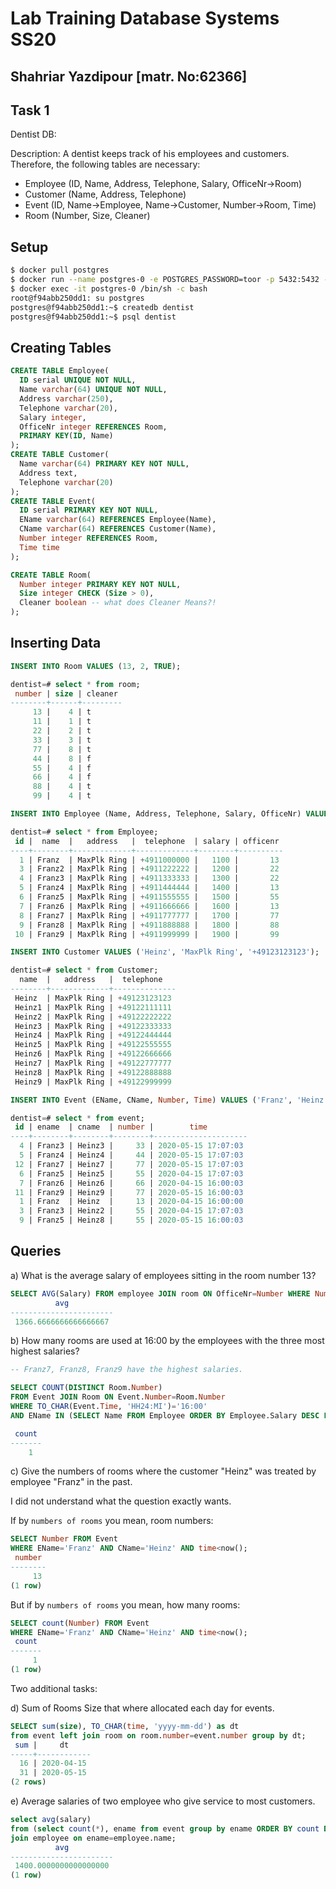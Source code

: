 # Lab Training Database Systems SS20

## Shahriar Yazdipour [matr. No:62366]

## Task 1

Dentist DB:

Description: A dentist keeps track of his employees and customers. Therefore, the following tables are necessary:

- Employee (ID, Name, Address, Telephone, Salary, OfficeNr->Room)
- Customer (Name, Address, Telephone)
- Event (ID, Name->Employee, Name->Customer, Number->Room, Time)
- Room (Number, Size, Cleaner)

## Setup

```sh
$ docker pull postgres
$ docker run --name postgres-0 -e POSTGRES_PASSWORD=toor -p 5432:5432 -d postgres
$ docker exec -it postgres-0 /bin/sh -c bash
root@f94abb250dd1: su postgres
postgres@f94abb250dd1:~$ createdb dentist
postgres@f94abb250dd1:~$ psql dentist
```

## Creating Tables

```sql
CREATE TABLE Employee(
  ID serial UNIQUE NOT NULL,
  Name varchar(64) UNIQUE NOT NULL,
  Address varchar(250),
  Telephone varchar(20),
  Salary integer,
  OfficeNr integer REFERENCES Room,
  PRIMARY KEY(ID, Name)
);
CREATE TABLE Customer(
  Name varchar(64) PRIMARY KEY NOT NULL,
  Address text,
  Telephone varchar(20)
);
CREATE TABLE Event(
  ID serial PRIMARY KEY NOT NULL,
  EName varchar(64) REFERENCES Employee(Name),
  CName varchar(64) REFERENCES Customer(Name),
  Number integer REFERENCES Room,
  Time time
);

CREATE TABLE Room(
  Number integer PRIMARY KEY NOT NULL,
  Size integer CHECK (Size > 0),
  Cleaner boolean -- what does Cleaner Means?!
);
```

## Inserting Data

```sql
INSERT INTO Room VALUES (13, 2, TRUE);

dentist=# select * from room;
 number | size | cleaner
--------+------+---------
     13 |    4 | t
     11 |    1 | t
     22 |    2 | t
     33 |    3 | t
     77 |    8 | t
     44 |    8 | f
     55 |    4 | f
     66 |    4 | f
     88 |    4 | t
     99 |    4 | t

INSERT INTO Employee (Name, Address, Telephone, Salary, OfficeNr) VALUES ('Franz', 'MaxPlk Ring',  '+4911000000', 1100, 13);

dentist=# select * from Employee;
 id |  name  |   address   |  telephone  | salary | officenr
----+--------+-------------+-------------+--------+----------
  1 | Franz  | MaxPlk Ring | +4911000000 |   1100 |       13
  3 | Franz2 | MaxPlk Ring | +4911222222 |   1200 |       22
  4 | Franz3 | MaxPlk Ring | +4911333333 |   1300 |       22
  5 | Franz4 | MaxPlk Ring | +4911444444 |   1400 |       13
  6 | Franz5 | MaxPlk Ring | +4911555555 |   1500 |       55
  7 | Franz6 | MaxPlk Ring | +4911666666 |   1600 |       13
  8 | Franz7 | MaxPlk Ring | +4911777777 |   1700 |       77
  9 | Franz8 | MaxPlk Ring | +4911888888 |   1800 |       88
 10 | Franz9 | MaxPlk Ring | +4911999999 |   1900 |       99

INSERT INTO Customer VALUES ('Heinz', 'MaxPlk Ring', '+49123123123');

dentist=# select * from Customer;
  name  |   address   |  telephone
--------+-------------+--------------
 Heinz  | MaxPlk Ring | +49123123123
 Heinz1 | MaxPlk Ring | +49122111111
 Heinz2 | MaxPlk Ring | +49122222222
 Heinz3 | MaxPlk Ring | +49122333333
 Heinz4 | MaxPlk Ring | +49122444444
 Heinz5 | MaxPlk Ring | +49122555555
 Heinz6 | MaxPlk Ring | +49122666666
 Heinz7 | MaxPlk Ring | +49122777777
 Heinz8 | MaxPlk Ring | +49122888888
 Heinz9 | MaxPlk Ring | +49122999999

INSERT INTO Event (EName, CName, Number, Time) VALUES ('Franz', 'Heinz', 13, '2020-04-15 16:00:00');

dentist=# select * from event;
 id | ename  | cname  | number |        time
----+--------+--------+--------+---------------------
  4 | Franz3 | Heinz3 |     33 | 2020-05-15 17:07:03
  5 | Franz4 | Heinz4 |     44 | 2020-05-15 17:07:03
 12 | Franz7 | Heinz7 |     77 | 2020-05-15 17:07:03
  6 | Franz5 | Heinz5 |     55 | 2020-04-15 17:07:03
  7 | Franz6 | Heinz6 |     66 | 2020-04-15 16:00:03
 11 | Franz9 | Heinz9 |     77 | 2020-05-15 16:00:03
  1 | Franz  | Heinz  |     13 | 2020-04-15 16:00:00
  3 | Franz3 | Heinz2 |     55 | 2020-04-15 17:07:03
  9 | Franz5 | Heinz8 |     55 | 2020-05-15 16:00:03
```

## Queries

a) What is the average salary of employees sitting in the room number 13?

```sql
SELECT AVG(Salary) FROM employee JOIN room ON OfficeNr=Number WHERE Number=13;
          avg
-----------------------
 1366.6666666666666667
```

b) How many rooms are used at 16:00 by the employees with the three most highest salaries?

```sql
-- Franz7, Franz8, Franz9 have the highest salaries.

SELECT COUNT(DISTINCT Room.Number)
FROM Event JOIN Room ON Event.Number=Room.Number
WHERE TO_CHAR(Event.Time, 'HH24:MI')='16:00'
AND EName IN (SELECT Name FROM Employee ORDER BY Employee.Salary DESC LIMIT 3);

 count
-------
    1
```

c) Give the numbers of rooms where the customer "Heinz" was treated by employee "Franz" in the past.

I did not understand what the question exactly wants.

If by `numbers of rooms` you mean, room numbers:

```sql
SELECT Number FROM Event
WHERE EName='Franz' AND CName='Heinz' AND time<now();
 number
--------
     13
(1 row)
```

But if by `numbers of rooms` you mean, how many rooms:

```sql
SELECT count(Number) FROM Event
WHERE EName='Franz' AND CName='Heinz' AND time<now();
 count
-------
     1
(1 row)
```

Two additional tasks:

d) Sum of Rooms Size that where allocated each day for events.

```sql
SELECT sum(size), TO_CHAR(time, 'yyyy-mm-dd') as dt
from event left join room on room.number=event.number group by dt;
 sum |     dt
-----+------------
  16 | 2020-04-15
  31 | 2020-05-15
(2 rows)
```

e) Average salaries of two employee who give service to most customers.

```sql
select avg(salary)
from (select count(*), ename from event group by ename ORDER BY count DESC LIMIT 2) as active
join employee on ename=employee.name;
          avg
-----------------------
 1400.0000000000000000
(1 row)
```
